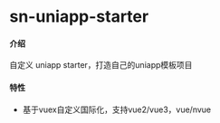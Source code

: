 # sn-uniapp-starter

#### 介绍
自定义 uniapp starter，打造自己的uniapp模板项目

#### 特性

* 基于vuex自定义国际化，支持vue2/vue3，vue/nvue
